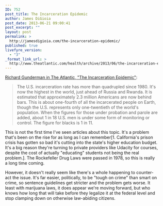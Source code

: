 ```yaml
---
ID: 752
post_title: The Incarceration Epidemic
author: James DiGioia
post_date: 2013-06-21 09:00:41
post_excerpt: ""
layout: post
permalink: >
  http://jamesdigioia.com/the-incarceration-epidemic/
published: true
livefyre_version:
  - "3"
_format_link_url: >
  http://www.theatlantic.com/health/archive/2013/06/the-incarceration-epidemic/277056/
---
```

[Richard Gunderman in The Atlantic, "The Incarceration Epidemic"][1]:

> The U.S. incarceration rate has more than quadrupled since 1980. It's now the highest in the world, just ahead of Russia and Rwanda. It is estimated that approximately 2.3 million Americans are now behind bars. This is about one-fourth of all the incarcerated people on Earth, though the U.S. represents only one-twentieth of the world's population. When the figures for those under probation and parole are added, about 1 in 18 U.S. men is under some form of monitoring or control. The figure for blacks is 1 in 11.

This is not the first time I've seen articles about this topic. It's a problem that's been on the rise for as long as I can remember[1. California's prison crisis has gotten so bad it's cutting into the state's higher education budget. It's a big reason they're turning to private providers like Udacity for courses, despite the cost of actually "educating" students not being the real problem.]. The Rockefeller Drug Laws were passed in 1978, so this is really a long time coming.

However, it doesn't really seem like there's a whole happening to counter-act the issue. It's far easier, politically, to be "tough on crime" than smart on crime, so sentence guidelines get stricter and the problem gets worse. It least with marijuana laws, it does appear we're moving forward, but who knows how long that will take before they legalize it at the federal level and stop clamping down on otherwise law-abiding citizens.

 [1]: http://www.theatlantic.com/health/archive/2013/06/the-incarceration-epidemic/277056/